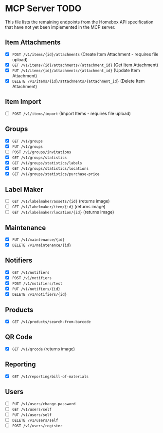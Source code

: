 # MCP Server TODO

This file lists the remaining endpoints from the Homebox API specification that have not yet been implemented in the MCP server.

## Item Attachments
- [x] `POST /v1/items/{id}/attachments` (Create Item Attachment - requires file upload)
- [x] `GET /v1/items/{id}/attachments/{attachment_id}` (Get Item Attachment)
- [x] `PUT /v1/items/{id}/attachments/{attachment_id}` (Update Item Attachment)
- [x] `DELETE /v1/items/{id}/attachments/{attachment_id}` (Delete Item Attachment)

## Item Import
- [ ] `POST /v1/items/import` (Import Items - requires file upload)

## Groups
- [x] `GET /v1/groups`
- [x] `PUT /v1/groups`
- [ ] `POST /v1/groups/invitations`
- [x] `GET /v1/groups/statistics`
- [x] `GET /v1/groups/statistics/labels`
- [x] `GET /v1/groups/statistics/locations`
- [x] `GET /v1/groups/statistics/purchase-price`

## Label Maker
- [ ] `GET /v1/labelmaker/assets/{id}` (returns image)
- [ ] `GET /v1/labelmaker/item/{id}` (returns image)
- [ ] `GET /v1/labelmaker/location/{id}` (returns image)

## Maintenance
- [x] `PUT /v1/maintenance/{id}`
- [x] `DELETE /v1/maintenance/{id}`

## Notifiers
- [x] `GET /v1/notifiers`
- [x] `POST /v1/notifiers`
- [x] `POST /v1/notifiers/test`
- [x] `PUT /v1/notifiers/{id}`
- [x] `DELETE /v1/notifiers/{id}`

## Products
- [x] `GET /v1/products/search-from-barcode`

## QR Code
- [x] `GET /v1/qrcode` (returns image)

## Reporting
- [x] `GET /v1/reporting/bill-of-materials`

## Users
- [ ] `PUT /v1/users/change-password`
- [ ] `GET /v1/users/self`
- [ ] `PUT /v1/users/self`
- [ ] `DELETE /v1/users/self`
- [ ] `POST /v1/users/register`
